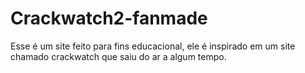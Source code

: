 # Crackwatch2-fanmade
Esse é um site feito para fins educacional, ele é inspirado em um site chamado crackwatch que saiu do ar a algum tempo.
